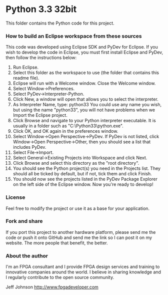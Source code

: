 Python 3.3 32bit
================

This folder contains the Python code for this project.

### How to build an Eclipse workspace from these sources

This code was developed using Eclipse SDK and PyDev for Eclipse. If you
wish to develop the code in Eclipse, you must first install Eclipse and
PyDev, then follow the instructions below:

1. Run Eclipse.
2. Select this folder as the workspace to use (the folder that contains
   this readme file).
3. Eclipse will run with a Welcome window. Close the Welcome window.
4. Select Window->Preferences.
5. Select PyDev->Interpreter-Python.
6. Click New, a window will open that allows you to select the interpreter.
7. As Interpreter Name, type: python33
   You could use any name you wish, but using the name "python33", you will
   not have problems when we Import the Eclipse project.
8. Click Browse and navigate to your Python interpreter executable. It is
   usually in a folder such as "C:\Python33\python.exe".
9. Click OK, and OK again in the preferences window.
10. Select Window->Open Perspective->PyDev. If PyDev is not listed, click
    Window->Open Perspective->Other, then you should see a list that
    includes PyDev.
11. Select File->Import.
12. Select General->Existing Projects into Workspace and click Next.
13. Click Browse and select this directory as the "root directory".
14. You should see the Python project(s) you need in the Projects list.
    They should all be ticked by default, but if not, tick them and
    click Finish.
15. You should now see the projects listed in the PyDev Package Explorer
    on the left side of the Eclipse window. Now you're ready to develop!

### License

Feel free to modify the project or use it as a base for your application.

### Fork and share

If you port this project to another hardware platform, please send me the
code or push it onto GitHub and send me the link so I can post it on my
website. The more people that benefit, the better.

### About the author

I'm an FPGA consultant and I provide FPGA design services and training to
innovative companies around the world. I believe in sharing knowledge and
I regularly contribute to the open source community.

Jeff Johnson
http://www.fpgadeveloper.com